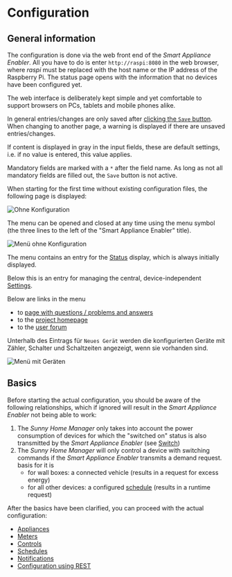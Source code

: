 # Configuration

## General information
The configuration is done via the web front end of the *Smart Appliance Enabler*. All you have to do is enter `http://raspi:8080` in the web browser, where *raspi* must be replaced with the host name or the IP address of the Raspberry Pi. The status page opens with the information that no devices have been configured yet.

The web interface is deliberately kept simple and yet comfortable to support browsers on PCs, tablets and mobile phones alike.

In general entries/changes are only saved after [clicking the `Save` button](ConfigurationFiles_EN.md#save). When changing to another page, a warning is displayed if there are unsaved entries/changes.

If content is displayed in gray in the input fields, these are default settings, i.e. if no value is entered, this value applies.

Mandatory fields are marked with a `*` after the field name. As long as not all mandatory fields are filled out, the `Save` button is not active.


When starting for the first time without existing configuration files, the following page is displayed:

![Ohne Konfiguration](../pics/fe/OhneKonfiguration.png)

The menu can be opened and closed at any time using the menu symbol (the three lines to the left of the "Smart Appliance Enabler" title).

![Menü ohne Konfiguration](../pics/fe/OhneKonfigurationSeitenmenu.png)

The menu contains an entry for the [Status](Status_DE.md) display, which is always initially displayed.

Below this is an entry for managing the central, device-independent [Settings](Settings_DE.md).

Below are links in the menu
- to [page with questions / problems and answers](QA_DE.md)
- to the [project homepage](https://github.com/camueller/SmartApplianceEnabler)
- to the [user forum](https://github.com/camueller/SmartApplianceEnabler/discussions)

Unterhalb des Eintrags für `Neues Gerät` werden die konfigurierten Geräte mit Zähler, Schalter und Schaltzeiten angezeigt, wenn sie vorhanden sind.

![Menü mit Geräten](../pics/fe/MenueMitGeraeten.png)

## Basics
Before starting the actual configuration, you should be aware of the following relationships, which if ignored will result in the *Smart Appliance Enabler* not being able to work:

1. The *Sunny Home Manager* only takes into account the power consumption of devices for which the "switched on" status is also transmitted by the *Smart Appliance Enabler* (see [Switch](Control_DE.md))
2. The *Sunny Home Manager* will only control a device with switching commands if the *Smart Appliance Enabler* transmits a demand request. basis for it is
    - for wall boxes: a connected vehicle (results in a request for excess energy)
    - for all other devices: a configured [schedule](Schedules_DE.md) (results in a runtime request)

After the basics have been clarified, you can proceed with the actual configuration:
- [Appliances](Appliance_DE.md)
- [Meters](Meter_DE.md)
- [Controls](Control_DE.md)
- [Schedules](Schedules_DE.md)
- [Notifications](Notifications_DE.md)
- [Configuration using REST](REST_DE.md)
